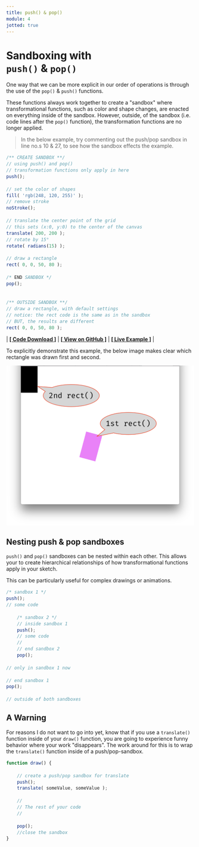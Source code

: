 ```yaml
---
title: push() & pop()
module: 4
jotted: true
---
```


# Sandboxing with<br>`push()` & `pop()`

One way that we can be more explicit in our order of operations is through the use of the `pop()` & `push()` functions.

These functions always work together to create a "sandbox" where transformational functions, such as color and shape changes, are enacted on everything inside of the sandbox. However, outside, of the sandbox (i.e. code lines after the `pop()` function), the transformation functions are no longer applied.

> In the below example, try commenting out the push/pop sandbox in line no.s 10 & 27, to see how the sandbox effects the example.


```js
/** CREATE SANDBOX **/
// using push() and pop()
// transformation functions only apply in here
push();

// set the color of shapes
fill( 'rgb(248, 120, 255)' );
// remove stroke
noStroke();

// translate the center point of the grid
// this sets (x:0, y:0) to the center of the canvas
translate( 200, 200 );
// rotate by 15°
rotate( radians(15) );

// draw a rectangle
rect( 0, 0, 50, 80 );

/* END SANDBOX */
pop();


/** OUTSIDE SANDBOX **/
// draw a rectangle, with default settings
// notice: the rect code is the same as in the sandbox
// BUT, the results are different
rect( 0, 0, 50, 80 );
```

<div class="displayed_jotted_example">
    <div id="jotted-demo-1" class=""></div>
</div>
<script>
    new Jotted(document.querySelector("#jotted-demo-1"), {
    files: [
        {
            type: "js",
            url:"https://raw.githubusercontent.com/Montana-Media-Arts/120_CreativeCoding/master/lecture_code/04/15_push_pop_01/sketch.js"
        },
        {
            type: "html",
            url:"../../../p5_resources/index.html"
    }],
    // plugins: [ "codemirror", "console" ]
    plugins: [ "codemirror" ]
});
</script>

| [**[ Code Download ]**](https://github.com/Montana-Media-Arts/120_CreativeCoding/raw/master/lecture_code/04/15_push_pop_01/15_push_pop_01.zip) | [**[ View on GitHub ]**](https://github.com/Montana-Media-Arts/120_CreativeCoding/raw/master/lecture_code/04/15_push_pop_01/) | [**[ Live Example ]**](https://montana-media-arts.github.io/120_CreativeCoding/lecture_code/04/15_push_pop_01/) |

To explicitly demonstrate this example, the below image makes clear which rectangle was drawn first and second.

![Two rectangles, using push and pop](../imgs/push-pop-1.png "two rectangles, demonstrating push() and pop() to create sandboxes for transformational functions.")

## Nesting push & pop sandboxes

`push()` and `pop()` sandboxes can be nested within each other. This allows your to create hierarchical relationships of how transformational functions apply in your sketch.

This can be particularly useful for complex drawings or animations.

```js
/* sandbox 1 */
push();
// some code

    /* sandbox 2 */
    // inside sandbox 1
    push();
    // some code
    //
    // end sandbox 2
    pop();

// only in sandbox 1 now

// end sandbox 1
pop();

// outside of both sandboxes
```



## A Warning

For reasons I do not want to go into yet, know that if you use a `translate()` function inside of your `draw()` function, you are going to experience funny behavior where your work "disappears". The work around for this is to wrap the `translate()` function inside of a push/pop-sandbox.

```js
function draw() {

    // create a push/pop sandbox for translate
    push();
    translate( someValue, someValue );

    //
    // The rest of your code
    //

    pop();
    //close the sandbox
}
```
